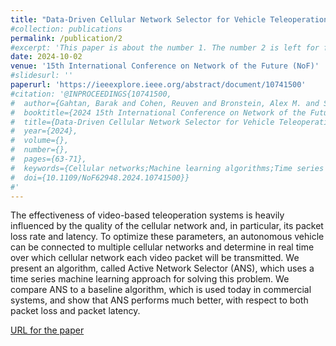 ```yaml
---
title: "Data-Driven Cellular Network Selector for Vehicle Teleoperations"
#collection: publications
permalink: /publication/2
#excerpt: 'This paper is about the number 1. The number 2 is left for future work.'
date: 2024-10-02
venue: '15th International Conference on Network of the Future (NoF)'
#slidesurl: ''
paperurl: 'https://ieeexplore.ieee.org/abstract/document/10741500'
#citation: '@INPROCEEDINGS{10741500,
#  author={Gahtan, Barak and Cohen, Reuven and Bronstein, Alex M. and Shapira, Eli},
#  booktitle={2024 15th International Conference on Network of the Future (NoF)}, 
#  title={Data-Driven Cellular Network Selector for Vehicle Teleoperations}, 
#  year={2024},
#  volume={},
#  number={},
#  pages={63-71},
#  keywords={Cellular networks;Machine learning algorithms;Time series analysis;Packet loss;Streaming media;Prediction algorithms;Real-time systems;Robots;Remote control;Testing},
#  doi={10.1109/NoF62948.2024.10741500}}
#'
---
```


The effectiveness of video-based teleoperation systems is heavily influenced by the quality of the cellular network and, in particular, its packet loss rate and latency. To optimize these parameters, an autonomous vehicle can be connected to multiple cellular networks and determine in real time over which cellular network each video packet will be transmitted. We present an algorithm, called Active Network Selector (ANS), which uses a time series machine learning approach for solving this problem. We compare ANS to a baseline algorithm, which is used today in commercial systems, and show that ANS performs much better, with respect to both packet loss and packet latency.

[URL for the paper](https://ieeexplore.ieee.org/abstract/document/10741500)